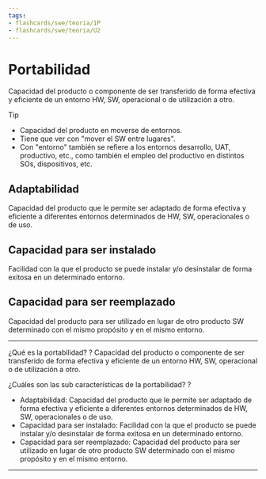 ```yaml
---
tags:
- flashcards/swe/teoria/1P
- flashcards/swe/teoria/U2
---
```


# Portabilidad

Capacidad del producto o componente de ser transferido de forma efectiva y eficiente de un entorno HW, SW, operacional o de utilización a otro.

> [!TIP]
>
> - Capacidad del producto en moverse de entornos.
> - Tiene que ver con "mover el SW entre lugares".
> - Con "entorno" también se refiere a los entornos desarrollo, UAT, productivo, etc., como también el empleo del productivo en distintos SOs, dispositivos, etc.

## Adaptabilidad

Capacidad del producto que le permite ser adaptado de forma efectiva y eficiente a diferentes entornos determinados de HW, SW, operacionales o de uso.

## Capacidad para ser instalado

Facilidad con la que el producto se puede instalar y/o desinstalar de forma exitosa en un determinado entorno.

## Capacidad para ser reemplazado

Capacidad del producto para ser utilizado en lugar de otro producto SW determinado con el mismo propósito y en el mismo entorno.

---

¿Qué es la portabilidad?
?
Capacidad del producto o componente de ser transferido de forma efectiva y eficiente de un entorno HW, SW, operacional o de utilización a otro.
<!--SR:!2025-05-05,1,230-->

¿Cuáles son las sub características de la portabilidad?
?
- Adaptabilidad: Capacidad del producto que le permite ser adaptado de forma efectiva y eficiente a diferentes entornos determinados de HW, SW, operacionales o de uso.
- Capacidad para ser instalado: Facilidad con la que el producto se puede instalar y/o desinstalar de forma exitosa en un determinado entorno.
- Capacidad para ser reemplazado: Capacidad del producto para ser utilizado en lugar de otro producto SW determinado con el mismo propósito y en el mismo entorno.
<!--SR:!2025-05-05,1,230-->

---
